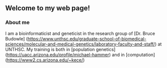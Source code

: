 ## Welcome to my web page!

### About me

I am a bioinformaticist and geneticist in the research group of [Dr. Bruce Budowle] (https://www.unthsc.edu/graduate-school-of-biomedical-sciences/molecular-and-medical-genetics/laboratory-faculty-and-staff/) at UNTHSC. My training is both in [population genetics] (https://uacc.arizona.edu/profile/michael-hammer) and in [computation] (https://www2.cs.arizona.edu/~kece/)



